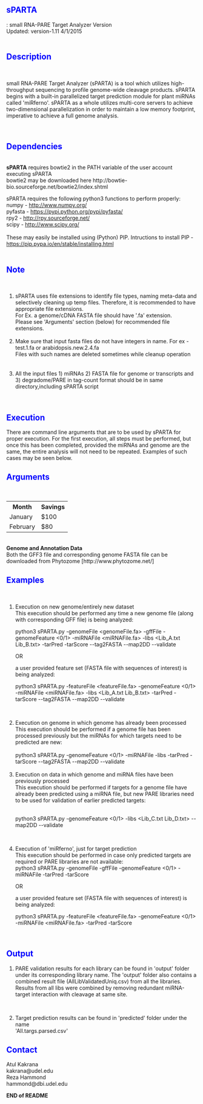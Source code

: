 
<html>
<body>
<head>
<link rel="stylesheet" type="text/css" href="mystyle.css">
<style>
h2{
    color: blue;
}
</style>
</head>
<h2><b>sPARTA</b></h2>: small RNA-PARE Target Analyzer Version<br>
Updated: version-1.11 4/1/2015<br>
<br>
<h2><b>Description</b></h2><br>
<p>small RNA-PARE Target Analyzer (sPARTA) is a tool which utilizes
high-throughput sequencing to profile genome-wide cleavage products.
sPARTA begins with a built-in parallelized target prediction module for plant
miRNAs called 'miRferno'. sPARTA as a whole utilizes multi-core servers to
achieve two-dimensional parallelization in order to maintain a low memory
footprint, imperative to achieve a full genome analysis. </p><br>
<h2><b>Dependencies</b></h2><br>
<b>sPARTA</b> requires bowtie2 in the PATH variable of the user account executing sPARTA<br>
bowtie2 may be downloaded here http://bowtie-bio.sourceforge.net/bowtie2/index.shtml<br>

sPARTA requires the following python3 functions to perform properly:<br>
numpy - http://www.numpy.org/<br>
pyfasta - https://pypi.python.org/pypi/pyfasta/<br>
rpy2 - http://rpy.sourceforge.net/<br>
scipy - http://www.scipy.org/<br>
<br>
These may easily be installed using (Python) PIP. Intructions to install PIP - https://pip.pypa.io/en/stable/installing.html<br>
<br>
<h2><b>Note</b></h2><br>
<ol>
<li>sPARTA uses file extensions to identify file types, naming meta-data and selectively cleaning up temp files. Therefore, it is recommended to have appropriate file extensions.<br>
For Ex. a genome/cDNA FASTA file should have '.fa' extension.<br>
Please see 'Arguments' section (below) for recommended file extensions.</li><br>
<li>Make sure that input fasta files do not have integers in name. For ex - test.1.fa or arabidopsis.new.2.4.fa<br>
Files with such names are deleted sometimes while cleanup operation</li><br>
<br>
<li>All the input files 1) miRNAs 2) FASTA file for genome or transcripts and 3) degradome/PARE in tag-count format should be in same directory,including sPARTA script</li>
</ol><br>
<h2><b>Execution</b></h2>
<p>There are command line arguments that are to be used by sPARTA for proper
execution. For the first execution, all steps must be performed, but
once this has been completed, provided the miRNAs and genome are the same,
the entire analysis will not need to be repeated. Examples of such cases
may be seen below.</p>
<h2><b>Arguments</b></h2><br>
<table border=0>
  <tr border=0>
    <th border=0>Month</th>
    <th border=0>Savings</th>
  </tr>
  <tr border=0>
    <td border=0>January</td>
    <td border=0>$100</td>
  </tr>
  <tr border=0>
    <td border=0>February</td>
    <td border=0>$80</td>
  </tr>
</table>
<br>
<b>Genome and Annotation Data</b><br>
Both the GFF3 file and corresponding genome FASTA file can be downloaded from
Phytozome [http://www.phytozome.net/]<br>

<h2><b>Examples</b></h2><br>
<ol>
<li>Execution on new genome/entirely new dataset<br>
This execution should be performed any time a new genome file (along with corresponding GFF file) is being analyzed:<br>

python3 sPARTA.py -genomeFile <genomeFile.fa> -gffFile <GFF3file> -genomeFeature <0/1> -miRNAFile <miRNAFile.fa> -libs <Lib_A.txt Lib_B.txt> -tarPred -tarScore --tag2FASTA --map2DD --validate<br>

OR<br>

a user provided feature set (FASTA file with sequences of interest) is being analyzed:<br>

python3 sPARTA.py -featureFile <featureFile.fa> -genomeFeature <0/1> -miRNAFile <miRNAFile.fa> -libs <Lib_A.txt Lib_B.txt> -tarPred -tarScore --tag2FASTA --map2DD --validate</li><br>

<li>Execution on genome in which genome has already been processed<br>
This execution should be performed if a genome file has been processed previously but the miRNAs for which targets need to be predicted are new:<br>
<br>
python3 sPARTA.py -genomeFeature <0/1> -miRNAFile <miRNAFile.fa> -libs <Lib_A.txt Lib_B.txt> -tarPred -tarScore --tag2FASTA --map2DD --validate</li><br>

<li>Execution on data in which genome and miRNA files have been previously processed<br>
This execution should be performed if targets for a genome file have already been predicted using a miRNA file, but new PARE libraries need to be used for validation of earlier predicted targets:<br><br>

python3 sPARTA.py -genomeFeature <0/1> -libs <Lib_C.txt Lib_D.txt> --map2DD --validate</li><br>

<li>Execution of 'miRferno', just for target prediction<br>
This execution should be performed in case only predicted targets are required or PARE libraries are not available:<br>
python3 sPARTA.py -genomeFile <genomeFile.fa> -gffFile <GFF3file> -genomeFeature <0/1> -miRNAFile <miRNAFile.fa> -tarPred -tarScore<br>

OR<br>

a user provided feature set (FASTA file with sequences of interest) is being analyzed:<br>

python3 sPARTA.py -featureFile <featureFile.fa> -genomeFeature <0/1> -miRNAFile <miRNAFile.fa> -tarPred -tarScore</li><br>
</ol>
<h2><b>Output</b></h2>
<ol>
<li><p>PARE validation results for each library can be found in 'output' folder<br>
    under its corresponding library name. The 'output' folder also contains a combined result file (AllLibValidatedUniq.csv) from all the libraries.<br>
    Results from all libs were combined by removing redundant miRNA-target interaction with cleavage at same site.</p></li>
<br>
<li><p>Target prediction results can be found in 'predicted' folder under the name<br>
'All.targs.parsed.csv'</p></li>
</ol>

<h2><b>Contact</b></h2>
Atul Kakrana<br>
kakrana@udel.edu<br>
Reza Hammond<br>
hammond@dbi.udel.edu<br>

<b>END of README</b>
</body>
</html>
